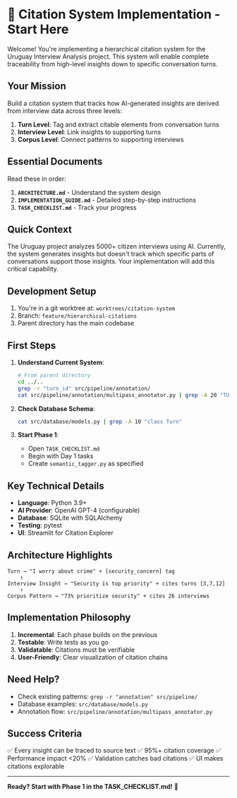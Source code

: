 # 🚀 Citation System Implementation - Start Here

Welcome! You're implementing a hierarchical citation system for the Uruguay Interview Analysis project. This system will enable complete traceability from high-level insights down to specific conversation turns.

## Your Mission

Build a citation system that tracks how AI-generated insights are derived from interview data across three levels:
1. **Turn Level**: Tag and extract citable elements from conversation turns
2. **Interview Level**: Link insights to supporting turns 
3. **Corpus Level**: Connect patterns to supporting interviews

## Essential Documents

Read these in order:

1. **`ARCHITECTURE.md`** - Understand the system design
2. **`IMPLEMENTATION_GUIDE.md`** - Detailed step-by-step instructions  
3. **`TASK_CHECKLIST.md`** - Track your progress

## Quick Context

The Uruguay project analyzes 5000+ citizen interviews using AI. Currently, the system generates insights but doesn't track which specific parts of conversations support those insights. Your implementation will add this critical capability.

## Development Setup

1. You're in a git worktree at: `worktrees/citation-system`
2. Branch: `feature/hierarchical-citations`
3. Parent directory has the main codebase

## First Steps

1. **Understand Current System**:
   ```bash
   # From parent directory
   cd ../..
   grep -r "turn_id" src/pipeline/annotation/
   cat src/pipeline/annotation/multipass_annotator.py | grep -A 20 "TURN_ANALYSIS_SCHEMA"
   ```

2. **Check Database Schema**:
   ```bash
   cat src/database/models.py | grep -A 10 "class Turn"
   ```

3. **Start Phase 1**:
   - Open `TASK_CHECKLIST.md`
   - Begin with Day 1 tasks
   - Create `semantic_tagger.py` as specified

## Key Technical Details

- **Language**: Python 3.9+
- **AI Provider**: OpenAI GPT-4 (configurable)
- **Database**: SQLite with SQLAlchemy
- **Testing**: pytest
- **UI**: Streamlit for Citation Explorer

## Architecture Highlights

```
Turn → "I worry about crime" + [security_concern] tag
    ↑
Interview Insight → "Security is top priority" + cites turns [3,7,12]
    ↑
Corpus Pattern → "73% prioritize security" + cites 26 interviews
```

## Implementation Philosophy

1. **Incremental**: Each phase builds on the previous
2. **Testable**: Write tests as you go
3. **Validatable**: Citations must be verifiable
4. **User-Friendly**: Clear visualization of citation chains

## Need Help?

- Check existing patterns: `grep -r "annotation" src/pipeline/`
- Database examples: `src/database/models.py`
- Annotation flow: `src/pipeline/annotation/multipass_annotator.py`

## Success Criteria

✅ Every insight can be traced to source text
✅ 95%+ citation coverage
✅ Performance impact <20%
✅ Validation catches bad citations
✅ UI makes citations explorable

---

**Ready? Start with Phase 1 in the TASK_CHECKLIST.md!** 🎯